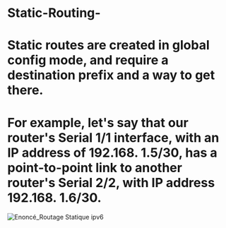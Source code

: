 # Static-Routing-
# Static routes are created in global config mode, and require a destination prefix and a way to get there.
# For example, let's say that our router's Serial 1/1 interface, with an IP address of 192.168. 1.5/30, has a point-to-point link to another router's Serial 2/2, with IP address 192.168. 1.6/30.
![Enoncé_Routage Statique ipv6](https://user-images.githubusercontent.com/101791324/205381807-03abbead-8928-45a8-b0c1-4b2e5cde91d9.PNG)
